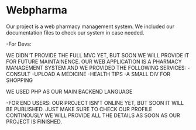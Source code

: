 # Webpharma
Our project is a web pharmacy management system. We included our documentation files to check our system in case needed.


-For Devs:

  WE DIDN'T PROVIDE THE FULL MVC YET, BUT SOON WE WILL PROVIDE IT FOR FUTURE MAINTAINENCE. OUR WEB APPLICATION IS A
  PHARMACY MANAGEMENT SYSTEM AND WE PROVIDED THE FOLLOWING SERVICES:
  -CONSULT
  -UPLOAD A MEDICINE
  -HEALTH TIPS
  -A SMALL DIV FOR SHOPPING
  
  WE USED PHP AS OUR MAIN BACKEND LANGUAGE
  
  -FOR END USERS:
  OUR PROJECT ISN'T ONLINE YET, BUT SOON IT WILL BE PUBLISHED. JUST MAKE SURE TO CHECK OUR PROFILE CONTINOUSLY WE WILL
  PROVIDE ALL THE DETAILS AS SOON AS OUR PROJECT IS FINISHED.
  
  
